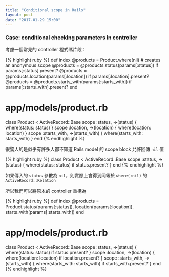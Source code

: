 ```yaml
---
title: "Conditional scope in Rails"
layout: post
date: "2017-01-29 15:00"
---
```


### Case: conditional checking parameters in controller

考慮一個常見的 controller 程式碼片段：

{% highlight ruby %}
def index
  @products = Product.where(nil) # creates an anonymous scope
  @products = @products.status(params[:status]) if params[:status].present?
  @products = @products.location(params[:location]) if params[:location].present?
  @products = @products.starts_with(params[:starts_with]) if params[:starts_with].present?
end

# app/models/product.rb
class Product < ActiveRecord::Base
  scope :status, ->(status) { where(status: status) }
  scope :location, ->(location) { where(location: location) }
  scope :starts_with, ->(starts_with) { where(starts_with: starts_with) }
end
{% endhighlight %}

很驚人的是似乎有許多人都不知道 Rails model 的 scope block 允許回傳 `nil` 值

{% highlight ruby %}
class Product < ActiveRecord::Base
  scope :status, ->(status) { where(status: status) if status.present? }
end
{% endhighlight %}

如果傳入的 `status` 參數為 `nil`，則實際上會得到同等於 `where(:nil)` 的
`ActiveRecord::Relation`

所以我們可以將原本的 controller 重構為

{% highlight ruby %}
def index
  @products = Product.status(params[:status]).
    location(params[:location]).
    starts_with(params[:starts_with])
end

# app/models/product.rb
class Product < ActiveRecord::Base
  scope :status, ->(status) { where(status: status) if status.present? }
  scope :location, ->(location) { where(location: location) if location.present? }
  scope :starts_with, ->(starts_with) { where(starts_with: starts_with) if starts_with.present? }
end
{% endhighlight %}

